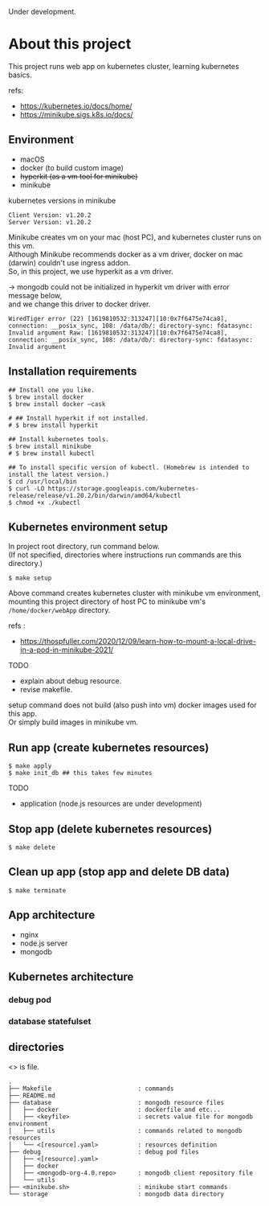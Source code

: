Under development.

# About this project

This project runs web app on kubernetes cluster, learning kubernetes basics.

refs: 
- https://kubernetes.io/docs/home/
- https://minikube.sigs.k8s.io/docs/


## Environment

- macOS
- docker (to build custom image)
- ~~hyperkit (as a vm tool for minikube)~~
- minikube 

kubernetes versions in minikube

```
Client Version: v1.20.2
Server Version: v1.20.2
```

Minikube creates vm on your mac (host PC), and kubernetes cluster runs on this vm.  
Although Minikube recommends docker as a vm driver, docker on mac (darwin) couldn't use ingress addon.  
So, in this project, we use hyperkit as a vm driver.

-> mongodb could not be initialized in hyperkit vm driver with error message below,  
   and we change this driver to docker driver.

```
WiredTiger error (22) [1619810532:313247][10:0x7f6475e74ca8], connection: __posix_sync, 108: /data/db/: directory-sync: fdatasync: Invalid argument Raw: [1619810532:313247][10:0x7f6475e74ca8], connection: __posix_sync, 108: /data/db/: directory-sync: fdatasync: Invalid argument
```

## Installation requirements

```
## Install one you like.
$ brew install docker 
$ brew install docker —cask 

# ## Install hyperkit if not installed.
# $ brew install hyperkit

## Install kubernetes tools.
$ brew install minikube
# $ brew install kubectl

## To install specific version of kubectl. (Homebrew is intended to install the latest version.)
$ cd /usr/local/bin
$ curl -LO https://storage.googleapis.com/kubernetes-release/release/v1.20.2/bin/darwin/amd64/kubectl
$ chmod +x ./kubectl
```


## Kubernetes environment setup

In project root directory, run command below.  
(If not specified, directories where instructions run commands are this directory.)

```
$ make setup
```

Above command creates kubernetes cluster with minikube vm environment,  
mounting this project directory of host PC to minikube vm's `/home/docker/webApp` directory.

refs :
- https://thospfuller.com/2020/12/09/learn-how-to-mount-a-local-drive-in-a-pod-in-minikube-2021/


TODO
- explain about debug resource.
- revise makefile.

setup command does not build (also push into vm) docker images used for this app.  
Or simply build images in minikube vm.

## Run app (create kubernetes resources)

```
$ make apply
$ make init_db ## this takes few minutes
```

TODO
- application (node.js resources are under development)

## Stop app (delete kubernetes resources)

```
$ make delete
```

## Clean up app (stop app and delete DB data)

```
$ make terminate
```


## App architecture

- nginx
- node.js server
- mongodb


## Kubernetes architecture

### debug pod

### database statefulset


## directories

<> is file.

```
.
├── Makefile                        : commands
├── README.md
├── database                        : mongodb resource files
│   ├── docker                      : dockerfile and etc...
│   ├── <keyfile>                   : secrets value file for mongodb environment
│   ├── utils                       : commands related to mongodb resources
│   └── <[resource].yaml>           : resources definition
├── debug                           : debug pod files
│   ├── <[resource].yaml>
│   ├── docker
│   ├── <mongodb-org-4.0.repo>      : mongodb client repository file
│   └── utils
├── <minikube.sh>                   : minikube start commands
└── storage                         : mongodb data directory
```
